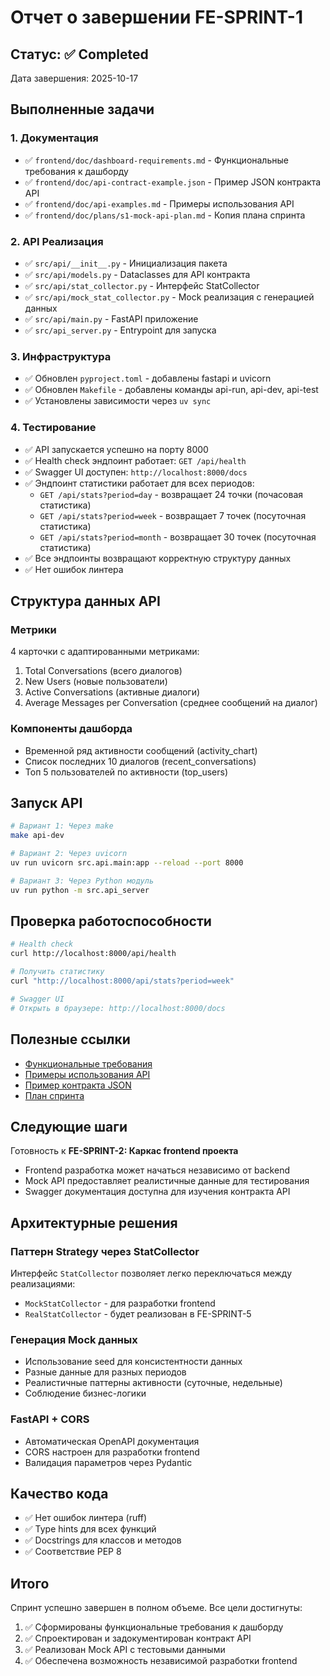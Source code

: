 # Отчет о завершении FE-SPRINT-1

## Статус: ✅ Completed

Дата завершения: 2025-10-17

## Выполненные задачи

### 1. Документация
- ✅ `frontend/doc/dashboard-requirements.md` - Функциональные требования к дашборду
- ✅ `frontend/doc/api-contract-example.json` - Пример JSON контракта API
- ✅ `frontend/doc/api-examples.md` - Примеры использования API
- ✅ `frontend/doc/plans/s1-mock-api-plan.md` - Копия плана спринта

### 2. API Реализация
- ✅ `src/api/__init__.py` - Инициализация пакета
- ✅ `src/api/models.py` - Dataclasses для API контракта
- ✅ `src/api/stat_collector.py` - Интерфейс StatCollector
- ✅ `src/api/mock_stat_collector.py` - Mock реализация с генерацией данных
- ✅ `src/api/main.py` - FastAPI приложение
- ✅ `src/api_server.py` - Entrypoint для запуска

### 3. Инфраструктура
- ✅ Обновлен `pyproject.toml` - добавлены fastapi и uvicorn
- ✅ Обновлен `Makefile` - добавлены команды api-run, api-dev, api-test
- ✅ Установлены зависимости через `uv sync`

### 4. Тестирование
- ✅ API запускается успешно на порту 8000
- ✅ Health check эндпоинт работает: `GET /api/health`
- ✅ Swagger UI доступен: `http://localhost:8000/docs`
- ✅ Эндпоинт статистики работает для всех периодов:
  - `GET /api/stats?period=day` - возвращает 24 точки (почасовая статистика)
  - `GET /api/stats?period=week` - возвращает 7 точек (посуточная статистика)
  - `GET /api/stats?period=month` - возвращает 30 точек (посуточная статистика)
- ✅ Все эндпоинты возвращают корректную структуру данных
- ✅ Нет ошибок линтера

## Структура данных API

### Метрики
4 карточки с адаптированными метриками:
1. Total Conversations (всего диалогов)
2. New Users (новые пользователи)
3. Active Conversations (активные диалоги)
4. Average Messages per Conversation (среднее сообщений на диалог)

### Компоненты дашборда
- Временной ряд активности сообщений (activity_chart)
- Список последних 10 диалогов (recent_conversations)
- Топ 5 пользователей по активности (top_users)

## Запуск API

```bash
# Вариант 1: Через make
make api-dev

# Вариант 2: Через uvicorn
uv run uvicorn src.api.main:app --reload --port 8000

# Вариант 3: Через Python модуль
uv run python -m src.api_server
```

## Проверка работоспособности

```bash
# Health check
curl http://localhost:8000/api/health

# Получить статистику
curl "http://localhost:8000/api/stats?period=week"

# Swagger UI
# Открыть в браузере: http://localhost:8000/docs
```

## Полезные ссылки

- [Функциональные требования](dashboard-requirements.md)
- [Примеры использования API](api-examples.md)
- [Пример контракта JSON](api-contract-example.json)
- [План спринта](plans/s1-mock-api-plan.md)

## Следующие шаги

Готовность к **FE-SPRINT-2: Каркас frontend проекта**
- Frontend разработка может начаться независимо от backend
- Mock API предоставляет реалистичные данные для тестирования
- Swagger документация доступна для изучения контракта API

## Архитектурные решения

### Паттерн Strategy через StatCollector
Интерфейс `StatCollector` позволяет легко переключаться между реализациями:
- `MockStatCollector` - для разработки frontend
- `RealStatCollector` - будет реализован в FE-SPRINT-5

### Генерация Mock данных
- Использование seed для консистентности данных
- Разные данные для разных периодов
- Реалистичные паттерны активности (суточные, недельные)
- Соблюдение бизнес-логики

### FastAPI + CORS
- Автоматическая OpenAPI документация
- CORS настроен для разработки frontend
- Валидация параметров через Pydantic

## Качество кода

- ✅ Нет ошибок линтера (ruff)
- ✅ Type hints для всех функций
- ✅ Docstrings для классов и методов
- ✅ Соответствие PEP 8

## Итого

Спринт успешно завершен в полном объеме. Все цели достигнуты:
1. ✅ Сформированы функциональные требования к дашборду
2. ✅ Спроектирован и задокументирован контракт API
3. ✅ Реализован Mock API с тестовыми данными
4. ✅ Обеспечена возможность независимой разработки frontend
